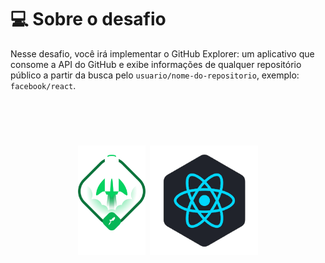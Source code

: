 # 💻 Sobre o desafio
Nesse desafio, você irá implementar o GitHub Explorer: um aplicativo que consome a API do GitHub e exibe informações de qualquer repositório público a partir da busca pelo `usuario/nome-do-repositorio`, exemplo: `facebook/react`.

<br/>
<br/>
<h1 align="center">
     <img alt="Ignite" height="175" title="ignite" src=".github/ignite.png" />
    <img alt="React Native" height=175 title="React Native" src=".github/react-native.png" />
</h1>